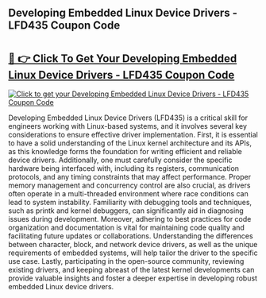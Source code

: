 ## Developing Embedded Linux Device Drivers - LFD435 Coupon Code

# <h2><a href="https://gitdownloader.com/linuxfoundation.php">🔗 👉 Click To Get Your Developing Embedded Linux Device Drivers - LFD435 Coupon Code</a></h2>

[![Click to get your Developing Embedded Linux Device Drivers - LFD435 Coupon Code](https://gitdownloader.com/linuxfoundation.jpg)](https://gitdownloader.com/linuxfoundation.php)

Developing Embedded Linux Device Drivers (LFD435) is a critical skill for engineers working with Linux-based systems, and it involves several key considerations to ensure effective driver implementation. First, it is essential to have a solid understanding of the Linux kernel architecture and its APIs, as this knowledge forms the foundation for writing efficient and reliable device drivers. Additionally, one must carefully consider the specific hardware being interfaced with, including its registers, communication protocols, and any timing constraints that may affect performance. Proper memory management and concurrency control are also crucial, as drivers often operate in a multi-threaded environment where race conditions can lead to system instability. Familiarity with debugging tools and techniques, such as printk and kernel debuggers, can significantly aid in diagnosing issues during development. Moreover, adhering to best practices for code organization and documentation is vital for maintaining code quality and facilitating future updates or collaborations. Understanding the differences between character, block, and network device drivers, as well as the unique requirements of embedded systems, will help tailor the driver to the specific use case. Lastly, participating in the open-source community, reviewing existing drivers, and keeping abreast of the latest kernel developments can provide valuable insights and foster a deeper expertise in developing robust embedded Linux device drivers.